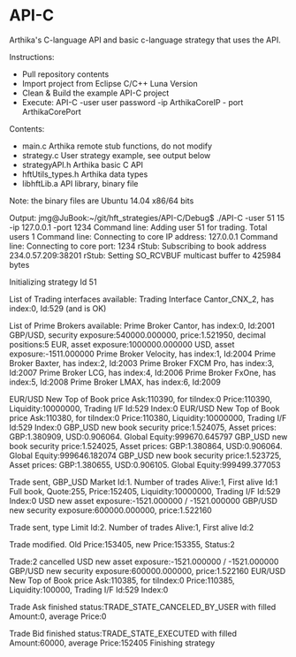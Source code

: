 # API-C
Arthika's C-language API and basic c-language strategy that uses the API.

Instructions:
- Pull repository contents
- Import project from Eclipse C/C++ Luna Version
- Clean & Build the example API-C project
- Execute: API-C -user user password -ip ArthikaCoreIP - port ArthikaCorePort

Contents:
- main.c 			Arthika remote stub functions, do not modify
- strategy.c 		User strategy example, see output below 
- strategyAPI.h 	Arthika basic C API
- hftUtils_types.h	Arthika data types
- libhftLib.a		API library, binary file

Note: the binary files are Ubuntu 14.04 x86/64 bits

Output:
jmg@JuBook:~/git/hft_strategies/API-C/Debug$ ./API-C -user 51 15 -ip 127.0.0.1 -port 1234
Command line: Adding user 51 for trading. Total users 1
Command line: Connecting to core IP address: 127.0.0.1
Command line: Connecting to core port: 1234
rStub: Subscribing to book address 234.0.57.209:38201
rStub: Setting SO_RCVBUF multicast buffer to 425984 bytes

Initializing strategy Id 51

List of Trading interfaces available:
Trading Interface Cantor_CNX_2, has index:0, Id:529 (and is OK)

List of Prime Brokers available:
Prime Broker Cantor, has index:0, Id:2001
	GBP/USD, security exposure:540000.000000, price:1.521950, decimal positions:5
	EUR, asset exposure:1000000.000000
	USD, asset exposure:-1511.000000
Prime Broker Velocity, has index:1, Id:2004
Prime Broker Baxter, has index:2, Id:2003
Prime Broker FXCM Pro, has index:3, Id:2007
Prime Broker LCG, has index:4, Id:2006
Prime Broker FxOne, has index:5, Id:2008
Prime Broker LMAX, has index:6, Id:2009

EUR/USD New Top of Book price Ask:110390, for tiIndex:0
	Price:110390, Liquidity:10000000, Trading I/F Id:529 Index:0
EUR/USD New Top of Book price Ask:110380, for tiIndex:0
	Price:110380, Liquidity:10000000, Trading I/F Id:529 Index:0
GBP_USD new book security price:1.524075, Asset prices: GBP:1.380909, USD:0.906064. Global Equity:999670.645797
GBP_USD new book security price:1.524025, Asset prices: GBP:1.380864, USD:0.906064. Global Equity:999646.182074
GBP_USD new book security price:1.523725, Asset prices: GBP:1.380655, USD:0.906105. Global Equity:999499.377053


Trade sent, GBP_USD Market Id:1. Number of trades Alive:1, First alive Id:1
	Full book, Quote:255, Price:152405, Liquidity:10000000, Trading I/F Id:529 Index:0
USD new asset exposure:-1521.000000 / -1521.000000
GBP/USD new security exposure:600000.000000, price:1.522160


Trade sent, type Limit Id:2. Number of trades Alive:1, First alive Id:2


Trade modified. Old Price:153405, new Price:153355, Status:2


Trade:2 cancelled
USD new asset exposure:-1521.000000 / -1521.000000
GBP/USD new security exposure:600000.000000, price:1.522160
EUR/USD New Top of Book price Ask:110385, for tiIndex:0
	Price:110385, Liquidity:100000, Trading I/F Id:529 Index:0

Trade Ask finished status:TRADE_STATE_CANCELED_BY_USER with filled Amount:0, average Price:0

Trade Bid finished status:TRADE_STATE_EXECUTED with filled Amount:60000, average Price:152405
Finishing strategy

